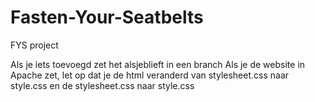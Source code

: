 # Fasten-Your-Seatbelts
FYS project 

Als je iets toevoegd zet het alsjeblieft in een branch
Als je de website in Apache zet, let op dat je de html veranderd van stylesheet.css naar style.css
en de stylesheet.css naar style.css
